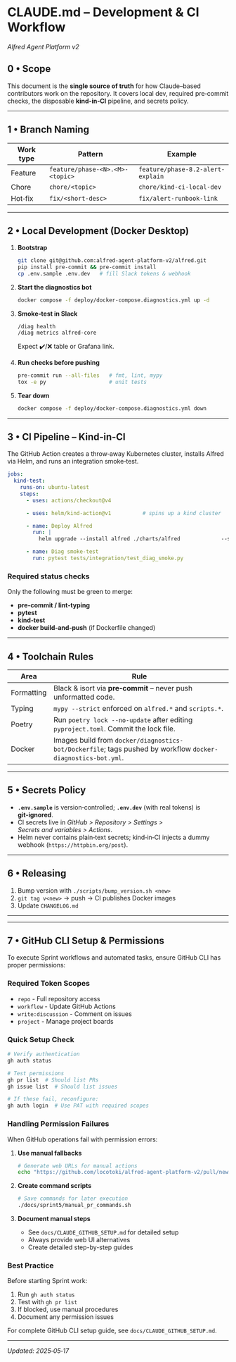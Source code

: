 # CLAUDE.md – Development & CI Workflow
_Alfred Agent Platform v2_

## 0 • Scope
This document is the **single source of truth** for how Claude–based contributors work on the repository.
It covers local dev, required pre‑commit checks, the disposable **kind‑in‑CI** pipeline, and secrets policy.

---

## 1 • Branch Naming
| Work type | Pattern | Example |
|-----------|---------|---------|
| Feature  | `feature/phase-<N>.<M>-<topic>` | `feature/phase-8.2-alert-explain` |
| Chore    | `chore/<topic>`               | `chore/kind-ci-local-dev`        |
| Hot‑fix  | `fix/<short-desc>`            | `fix/alert-runbook-link`         |

---

## 2 • Local Development (Docker Desktop)

1. **Bootstrap**
   ```bash
   git clone git@github.com:alfred-agent-platform-v2/alfred.git
   pip install pre-commit && pre-commit install
   cp .env.sample .env.dev   # fill Slack tokens & webhook
   ```

2. **Start the diagnostics bot**
   ```bash
   docker compose -f deploy/docker-compose.diagnostics.yml up -d
   ```

3. **Smoke‑test in Slack**
   ```text
   /diag health
   /diag metrics alfred-core
   ```
   Expect ✔️/❌ table or Grafana link.

4. **Run checks before pushing**
   ```bash
   pre-commit run --all-files   # fmt, lint, mypy
   tox -e py                    # unit tests
   ```

5. **Tear down**
   ```bash
   docker compose -f deploy/docker-compose.diagnostics.yml down
   ```

---

## 3 • CI Pipeline – Kind‑in‑CI

The GitHub Action creates a throw‑away Kubernetes cluster, installs Alfred via Helm, and runs an integration smoke‑test.

```yaml
jobs:
  kind-test:
    runs-on: ubuntu-latest
    steps:
      - uses: actions/checkout@v4

      - uses: helm/kind-action@v1          # spins up a kind cluster

      - name: Deploy Alfred
        run: |
          helm upgrade --install alfred ./charts/alfred             --set diagnostics.enabled=true             --set diagnostics.env.SLACK_ALERT_WEBHOOK=https://httpbin.org/post

      - name: Diag smoke‑test
        run: pytest tests/integration/test_diag_smoke.py
```

### Required status checks
Only the following must be green to merge:

* **pre‑commit / lint‑typing**
* **pytest**
* **kind‑test**
* **docker build‑and‑push** (if Dockerfile changed)

---

## 4 • Toolchain Rules

| Area | Rule |
|------|------|
| Formatting | Black & isort via **pre‑commit** – never push unformatted code. |
| Typing | `mypy --strict` enforced on `alfred.*` and `scripts.*`. |
| Poetry | Run `poetry lock --no-update` after editing `pyproject.toml`. Commit the lock file. |
| Docker | Images build from `docker/diagnostics-bot/Dockerfile`; tags pushed by workflow `docker-diagnostics-bot.yml`. |

---

## 5 • Secrets Policy

* **`.env.sample`** is version‑controlled; **`.env.dev`** (with real tokens) is **git‑ignored**.
* CI secrets live in _GitHub > Repository > Settings > Secrets and variables > Actions_.
* Helm never contains plain‑text secrets; kind‑in‑CI injects a dummy webhook (`https://httpbin.org/post`).

---

## 6 • Releasing

1. Bump version with `./scripts/bump_version.sh <new>`
2. `git tag v<new>` → push → CI publishes Docker images
3. Update `CHANGELOG.md`

---

---

## 7 • GitHub CLI Setup & Permissions

To execute Sprint workflows and automated tasks, ensure GitHub CLI has proper permissions:

### Required Token Scopes
- `repo` - Full repository access
- `workflow` - Update GitHub Actions
- `write:discussion` - Comment on issues
- `project` - Manage project boards

### Quick Setup Check
```bash
# Verify authentication
gh auth status

# Test permissions
gh pr list  # Should list PRs
gh issue list  # Should list issues

# If these fail, reconfigure:
gh auth login  # Use PAT with required scopes
```

### Handling Permission Failures

When GitHub operations fail with permission errors:

1. **Use manual fallbacks**
   ```bash
   # Generate web URLs for manual actions
   echo "https://github.com/locotoki/alfred-agent-platform-v2/pull/new/BRANCH"
   ```

2. **Create command scripts**
   ```bash
   # Save commands for later execution
   ./docs/sprint5/manual_pr_commands.sh
   ```

3. **Document manual steps**
   - See `docs/CLAUDE_GITHUB_SETUP.md` for detailed setup
   - Always provide web UI alternatives
   - Create detailed step-by-step guides

### Best Practice
Before starting Sprint work:
1. Run `gh auth status`
2. Test with `gh pr list`
3. If blocked, use manual procedures
4. Document any permission issues

For complete GitHub CLI setup guide, see `docs/CLAUDE_GITHUB_SETUP.md`.

---

_Updated: 2025‑05‑17_
